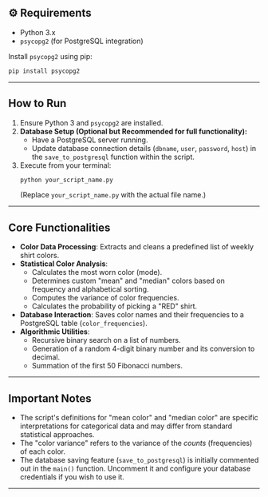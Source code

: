 ## ⚙️ Requirements

* Python 3.x
* `psycopg2` (for PostgreSQL integration)

Install `psycopg2` using pip:
```bash
pip install psycopg2
```

---

##  How to Run

1.  Ensure Python 3 and `psycopg2` are installed.
2.  **Database Setup (Optional but Recommended for full functionality):**
    * Have a PostgreSQL server running.
    * Update database connection details (`dbname`, `user`, `password`, `host`) in the `save_to_postgresql` function within the script.
3.  Execute from your terminal:
    ```bash
    python your_script_name.py
    ```
    (Replace `your_script_name.py` with the actual file name.)

---

##  Core Functionalities

* **Color Data Processing**: Extracts and cleans a predefined list of weekly shirt colors.
* **Statistical Color Analysis**:
    * Calculates the most worn color (mode).
    * Determines custom "mean" and "median" colors based on frequency and alphabetical sorting.
    * Computes the variance of color frequencies.
    * Calculates the probability of picking a "RED" shirt.
* **Database Interaction**: Saves color names and their frequencies to a PostgreSQL table (`color_frequencies`).
* **Algorithmic Utilities**:
    * Recursive binary search on a list of numbers.
    * Generation of a random 4-digit binary number and its conversion to decimal.
    * Summation of the first 50 Fibonacci numbers.

---

##  Important Notes

* The script's definitions for "mean color" and "median color" are specific interpretations for categorical data and may differ from standard statistical approaches.
* The "color variance" refers to the variance of the *counts* (frequencies) of each color.
* The database saving feature (`save_to_postgresql`) is initially commented out in the `main()` function. Uncomment it and configure your database credentials if you wish to use it.

---
```
